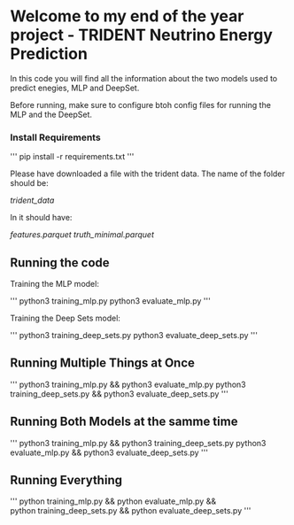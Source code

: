 # Welcome to my end of the year project - TRIDENT Neutrino Energy Prediction

In this code you will find all the information about the two models used to predict enegies, MLP and DeepSet.

Before running, make sure to configure btoh config files for running the MLP and the DeepSet.

### Install Requirements

'''
pip install -r requirements.txt
'''


Please have downloaded a file with the trident data. The name of the folder should be:

*trident_data*

In it should have:

*features.parquet*
*truth_minimal.parquet*

## Running the code

Training the MLP model:

'''
python3 training_mlp.py
python3 evaluate_mlp.py
'''

Training the Deep Sets model:

'''
python3 training_deep_sets.py
python3 evaluate_deep_sets.py
'''

## Running Multiple Things at Once

'''
python3 training_mlp.py && python3 evaluate_mlp.py
python3 training_deep_sets.py && python3 evaluate_deep_sets.py
'''

## Running Both Models at the samme time 

'''
python3 training_mlp.py && python3 training_deep_sets.py
python3 evaluate_mlp.py && python3 evaluate_deep_sets.py
'''

## Running Everything

'''
python training_mlp.py && python evaluate_mlp.py && \
python training_deep_sets.py && python evaluate_deep_sets.py
'''


